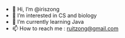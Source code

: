 - 👋 Hi, I’m @iriszong
- 👀 I’m interested in CS and biology
- 🌱 I’m currently learning Java
- 📫 How to reach me : ruitzong@gmail.com

<!---
IrisZong/IrisZong is a ✨ special ✨ repository because its `README.md` (this file) appears on your GitHub profile.
You can click the Preview link to take a look at your changes.
--->
